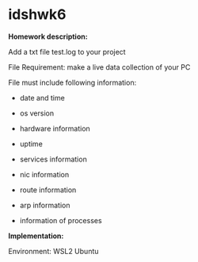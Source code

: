 # idshwk6
**Homework description:**

Add a txt file test.log to your project

File Requirement: make a live data collection of your PC

File must include following information:

  * date and time
  * os version
  
  * hardware information
   
  * uptime
   
  * services information
   
  * nic information
   
  * route information
   
  * arp information
   
  * information of processes
   

**Implementation:**

Environment: WSL2 Ubuntu
